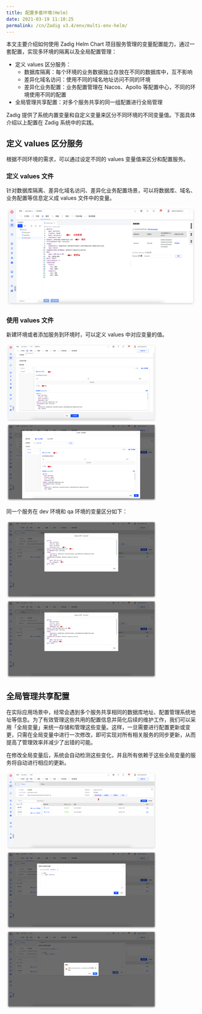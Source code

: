 ```yaml
---
title: 配置多套环境(Helm)
date: 2021-03-19 11:10:25
permalink: /cn/Zadig v3.4/env/multi-env-helm/
---
```


本文主要介绍如何使用 Zadig Helm Chart 项目服务管理的变量配置能力，通过一套配置，实现多环境的隔离以及全局配置管理：

- 定义 values 区分服务：
  - 数据库隔离：每个环境的业务数据独立存放在不同的数据库中，互不影响
  - 差异化域名访问：使用不同的域名地址访问不同的环境
  - 差异化业务配置：业务配置管理在 Nacos、Apollo 等配置中心，不同的环境使用不同的配置
- 全局管理共享配置：对多个服务共享的同一组配置进行全局管理

Zadig 提供了系统内置变量和自定义变量来区分不同环境的不同变量值。下面具体介绍以上配置在 Zadig 系统中的实践。

## 定义 values 区分服务

根据不同环境的需求，可以通过设定不同的 values 变量值来区分和配置服务。

### 定义 values 文件

针对数据库隔离、差异化域名访问、差异化业务配置场景，可以将数据库、域名、业务配置等信息定义成 values 文件中的变量。

![数据库隔离](../../../../_images/multi_env_helm_0.png)

### 使用 values 文件

新建环境或者添加服务到环境时，可以定义 values 中对应变量的值。

<img src="../../../../_images/multi_env_helm_1.png" width="400">
<img src="../../../../_images/multi_env_helm_2.png" width="400">

同一个服务在 dev 环境和 qa 环境的变量区分如下：

<img src="../../../../_images/multi_env_helm_3.png" width="400">
<img src="../../../../_images/multi_env_helm_4.png" width="400">


## 全局管理共享配置

在实际应用场景中，经常会遇到多个服务共享相同的数据库地址、配置管理系统地址等信息。为了有效管理这些共用的配置信息并简化后续的维护工作，我们可以采用「全局变量」来统一存储和管理这些变量。这样，一旦需要进行配置更新或变更，只需在全局变量中进行一次修改，即可实现对所有相关服务的同步更新，从而提高了管理效率并减少了出错的可能。

在修改全局变量后，系统会自动检测这些变化，并且所有依赖于这些全局变量的服务将自动进行相应的更新。

<img src="../../../../_images/multi_env_helm_5.png" width="400">
<img src="../../../../_images/multi_env_helm_6.png" width="400">
<img src="../../../../_images/multi_env_helm_7.png" width="400">